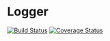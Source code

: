 # Logger

[![Build Status](https://travis-ci.org/VALERE91/logger.svg?branch=develop)](https://travis-ci.org/VALERE91/logger)
[![Coverage Status](https://coveralls.io/repos/VALERE91/logger/badge.svg?branch=develop&service=github)](https://coveralls.io/github/VALERE91/logger?branch=develop)

